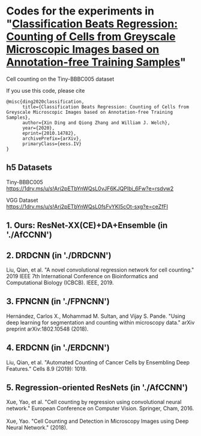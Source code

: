 # Codes for the experiments in "[Classification Beats Regression: Counting of Cells from Greyscale Microscopic Images based on Annotation-free Training Samples](https://arxiv.org/pdf/2010.14782v1.pdf)"

Cell counting on the Tiny-BBBC005 dataset

If you use this code, please cite
```text
@misc{ding2020classification,
      title={Classification Beats Regression: Counting of Cells from Greyscale Microscopic Images based on Annotation-free Training Samples}, 
      author={Xin Ding and Qiong Zhang and William J. Welch},
      year={2020},
      eprint={2010.14782},
      archivePrefix={arXiv},
      primaryClass={eess.IV}
}
```


## h5 Datasets
Tiny-BBBC005 <br />
https://1drv.ms/u/s!Arj2pETbYnWQsL0vJF6KJQPIbj_6Fw?e=rsdvw2

VGG Dataset <br />
https://1drv.ms/u/s!Arj2pETbYnWQsL0fsFvYKI5cOt-sxg?e=ceZfFI


## 1. Ours: ResNet-XX(CE)+DA+Ensemble (in './AfCCNN') <br />


## 2. DRDCNN (in './DRDCNN') <br />
Liu, Qian, et al. "A novel convolutional regression network for cell counting." 2019 IEEE 7th International Conference on Bioinformatics and Computational Biology (ICBCB). IEEE, 2019.

## 3. FPNCNN (in './FPNCNN') <br />
Hernández, Carlos X., Mohammad M. Sultan, and Vijay S. Pande. "Using deep learning for segmentation and counting within microscopy data." arXiv preprint arXiv:1802.10548 (2018).

## 4. ERDCNN (in './ERDCNN') <br />
Liu, Qian, et al. "Automated Counting of Cancer Cells by Ensembling Deep Features." Cells 8.9 (2019): 1019.

## 5. Regression-oriented ResNets (in './AfCCNN') <br />
Xue, Yao, et al. "Cell counting by regression using convolutional neural network." European Conference on Computer Vision. Springer, Cham, 2016. <br />  
Xue, Yao. "Cell Counting and Detection in Microscopy Images using Deep Neural Network." (2018).
